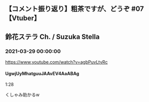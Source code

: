 ## 【コメント振り返り】粗茶ですが、どうぞ #07【Vtuber】
## 鈴花ステラ Ch. / Suzuka Stella
### 2021-03-29 00:00:00
https://www.youtube.com/watch?v=agbPuvLtyRc
#### UgwjUyMhatguuJAAvEV4AaABAg
1:28 

くしゃみ助かるw


